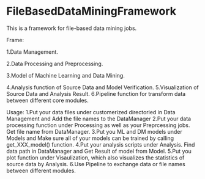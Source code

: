 # FileBasedDataMiningFramework
This is a framework for file-based data mining jobs.

Frame:

  1.Data Management.
  
  2.Data Processing and Preprocessing.
  
  3.Model of Machine Learning and Data Mining.
  
  4.Analysis function of Source Data and Model Verification.
  5.Visualization of Source Data and Analysis Result.
  6.Pipeline function for transform data between different core modules.
  
Usage:
  1.Put your data files under customerized directoried in Data Management and Add the file names to the DataManager
  2.Put your data processing function under Processing as well as your Preprcessing jobs. Get file name from DataManager.
  3.Put you ML and DM models under Models and Make sure all of your models can be trained by calling get_XXX_model() function.
  4.Put your analysis scripts under Analysis. Find data path in DataManager and Get Result of model from Model.
  5.Put you plot function under Visaulization, which also visualizes the statistics of source data by Analysis.
  6.Use Pipeline to exchange data or file names between different modules.
